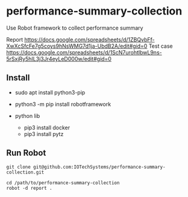 # performance-summary-collection
Use Robot framework to collect performance summary

Report
https://docs.google.com/spreadsheets/d/1ZBQvbFf-XwXcSfcFe7g5coys9hNsWMG7d1ja-UbdB2A/edit#gid=0
Test case
https://docs.google.com/spreadsheets/d/1ScN7urohtlbwL9ns-5rSxjRy5hIL3j3Jr4eyLeD000w/edit#gid=0


## Install

* sudo apt install python3-pip
* python3 -m pip install robotframework

* python lib
  * pip3 install docker
  * pip3 install pytz


## Run Robot

```
git clone git@github.com:IOTechSystems/performance-summary-collection.git

cd /path/to/performance-summary-collection
robot -d report .
```